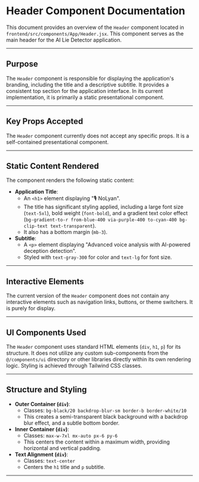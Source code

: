 # Header Component Documentation

This document provides an overview of the `Header` component located in `frontend/src/components/App/Header.jsx`. This component serves as the main header for the AI Lie Detector application.

---

## Purpose

The `Header` component is responsible for displaying the application's branding, including the title and a descriptive subtitle. It provides a consistent top section for the application interface. In its current implementation, it is primarily a static presentational component.

---

## Key Props Accepted

The `Header` component currently does not accept any specific props. It is a self-contained presentational component.

---

## Static Content Rendered

The component renders the following static content:
*   **Application Title**:
    *   An `<h1>` element displaying "🎙️ NoLyan".
    *   The title has significant styling applied, including a large font size (`text-5xl`), bold weight (`font-bold`), and a gradient text color effect (`bg-gradient-to-r from-blue-400 via-purple-400 to-cyan-400 bg-clip-text text-transparent`).
    *   It also has a bottom margin (`mb-3`).
*   **Subtitle**:
    *   A `<p>` element displaying "Advanced voice analysis with AI-powered deception detection".
    *   Styled with `text-gray-300` for color and `text-lg` for font size.

---

## Interactive Elements

The current version of the `Header` component does not contain any interactive elements such as navigation links, buttons, or theme switchers. It is purely for display.

---

## UI Components Used

The `Header` component uses standard HTML elements (`div`, `h1`, `p`) for its structure. It does not utilize any custom sub-components from the `@/components/ui` directory or other libraries directly within its own rendering logic. Styling is achieved through Tailwind CSS classes.

---

## Structure and Styling

*   **Outer Container (`div`)**:
    *   Classes: `bg-black/20 backdrop-blur-sm border-b border-white/10`
    *   This creates a semi-transparent black background with a backdrop blur effect, and a subtle bottom border.
*   **Inner Container (`div`)**:
    *   Classes: `max-w-7xl mx-auto px-6 py-6`
    *   This centers the content within a maximum width, providing horizontal and vertical padding.
*   **Text Alignment (`div`)**:
    *   Classes: `text-center`
    *   Centers the `h1` title and `p` subtitle.

---
